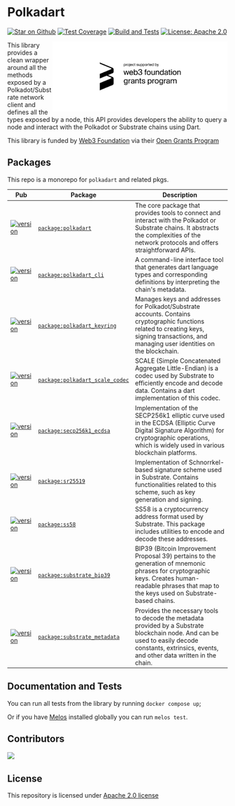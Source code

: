 # **Polkadart**

[![Star on Github](https://img.shields.io/github/stars/leonardocustodio/polkadart.svg?style=flat&logo=github&colorB=deeppink&label=stars)](https://github.com/leonardocustodio/polkadart)
[![Test Coverage](https://codecov.io/gh/leonardocustodio/polkadart/graph/badge.svg?token=HG3K4LW5UN)](https://codecov.io/gh/leonardocustodio/polkadart)
[![Build and Tests](https://github.com/leonardocustodio/polkadart/actions/workflows/tests.yml/badge.svg?branch=main)](https://github.com/leonardocustodio/polkadart/actions/workflows/tests.yml)
[![License: Apache 2.0](https://img.shields.io/badge/license-Apache%202.0-purple.svg)](https://www.apache.org/licenses/LICENSE-2.0) <!-- markdown-link-check-disable-line -->

<img align="right" width="400" src="https://raw.githubusercontent.com/w3f/Grants-Program/00855ef70bc503433dc9fccc057c2f66a426a82b/static/img/badge_black.svg" />

This library provides a clean wrapper around all the methods exposed by a Polkadot/Substrate network client and defines all the types exposed by a node, this API provides developers the ability to query a node and interact with the Polkadot or Substrate chains using Dart.

This library is funded by [Web3 Foundation](https://web3.foundation) via their [Open Grants Program](https://github.com/w3f/Open-Grants-Program)

## Packages

This repo is a monorepo for `polkadart` and related pkgs.

| Pub                                                                        | Package                                                             | Description                             |
|----------------------------------------------------------------------------|---------------------------------------------------------------------|-----------------------------------------|
| [![version][pkg:polkadart:version]][pkg:polkadart]                         | [`package:polkadart`][pkg:polkadart:source]                         | The core package that provides tools to connect and interact with the Polkadot or Substrate chains. It abstracts the complexities of the network protocols and offers straightforward APIs. |
| [![version][pkg:polkadart_cli:version]][pkg:polkadart_cli]                 | [`package:polkadart_cli`][pkg:polkadart_cli:source]                 | A command-line interface tool that generates dart language types and corresponding definitions by interpreting the chain's metadata. |
| [![version][pkg:polkadart_keyring:version]][pkg:polkadart_keyring]         | [`package:polkadart_keyring`][pkg:polkadart_keyring:source]         | Manages keys and addresses for Polkadot/Substrate accounts. Contains cryptographic functions related to creating keys, signing transactions, and managing user identities on the blockchain. |
| [![version][pkg:polkadart_scale_codec:version]][pkg:polkadart_scale_codec] | [`package:polkadart_scale_codec`][pkg:polkadart_scale_codec:source] | SCALE (Simple Concatenated Aggregate Little-Endian) is a codec used by Substrate to efficiently encode and decode data. Contains a dart implementation of this codec. |
| [![version][pkg:secp256k1_ecdsa:version]][pkg:secp256k1_ecdsa]             | [`package:secp256k1_ecdsa`][pkg:secp256k1_ecdsa:source]             | Implementation of the SECP256k1 elliptic curve used in the ECDSA (Elliptic Curve Digital Signature Algorithm) for cryptographic operations, which is widely used in various blockchain platforms. |
| [![version][pkg:sr25519:version]][pkg:sr25519]                             | [`package:sr25519`][pkg:sr25519:source]                             | Implementation of Schnorrkel-based signature scheme used in Substrate. Contains functionalities related to this scheme, such as key generation and signing. |
| [![version][pkg:ss58:version]][pkg:ss58]                                   | [`package:ss58`][pkg:ss58:source]                                   | SS58 is a cryptocurrency address format used by Substrate. This package includes utilities to encode and decode these addresses. |
| [![version][pkg:substrate_bip39:version]][pkg:substrate_bip39]             | [`package:substrate_bip39`][pkg:substrate_bip39:source]             | BIP39 (Bitcoin Improvement Proposal 39) pertains to the generation of mnemonic phrases for cryptographic keys. Creates human-readable phrases that map to the keys used on Substrate-based chains. |
| [![version][pkg:substrate_metadata:version]][pkg:substrate_metadata]       | [`package:substrate_metadata`][pkg:substrate_metadata:source]       | Provides the necessary tools to decode the metadata provided by a Substrate blockchain node. And can be used to easily decode constants, extrinsics, events, and other data written in the chain. |

## Documentation and Tests

You can run all tests from the library by running `docker compose up`;
<!-- markdown-link-check-disable-next-line -->
Or if you have [Melos](https://melos.invertase.dev/~melos-latest/getting-started) installed globally you can run `melos test`.

## Contributors

<a href="https://github.com/leonardocustodio/polkadart/graphs/contributors">
  <img src="https://contrib.rocks/image?repo=leonardocustodio/polkadart" />
</a>

## **License**

This repository is licensed under [Apache 2.0 license](https://github.com/leonardocustodio/polkadart/blob/main/LICENSE)

[pkg:polkadart]: https://pub.dartlang.org/pkgs/polkadart
[pkg:polkadart:version]: https://img.shields.io/pub/v/polkadart.svg
[pkg:polkadart:source]: ./packages/polkadart

[pkg:polkadart_cli]: https://pub.dartlang.org/pkgs/polkadart_cli
[pkg:polkadart_cli:version]: https://img.shields.io/pub/v/polkadart_cli.svg
[pkg:polkadart_cli:source]: ./packages/polkadart_cli

[pkg:polkadart_keyring]: https://pub.dartlang.org/pkgs/polkadart_keyring
[pkg:polkadart_keyring:version]: https://img.shields.io/pub/v/polkadart_keyring.svg
[pkg:polkadart_keyring:source]: ./packages/polkadart_keyring

[pkg:polkadart_scale_codec]: https://pub.dartlang.org/pkgs/polkadart_scale_codec
[pkg:polkadart_scale_codec:version]: https://img.shields.io/pub/v/polkadart_scale_codec.svg
[pkg:polkadart_scale_codec:source]: ./packages/polkadart_scale_codec

[pkg:secp256k1_ecdsa]: https://pub.dartlang.org/pkgs/secp256k1_ecdsa
[pkg:secp256k1_ecdsa:version]: https://img.shields.io/pub/v/secp256k1_ecdsa.svg
[pkg:secp256k1_ecdsa:source]: ./packages/secp256k1_ecdsa

[pkg:sr25519]: https://pub.dartlang.org/pkgs/sr25519
[pkg:sr25519:version]: https://img.shields.io/pub/v/sr25519.svg
[pkg:sr25519:source]: ./packages/sr25519

[pkg:ss58]: https://pub.dartlang.org/pkgs/ss58
[pkg:ss58:version]: https://img.shields.io/pub/v/ss58.svg
[pkg:ss58:source]: ./packages/ss58

[pkg:substrate_bip39]: https://pub.dartlang.org/pkgs/substrate_bip39
[pkg:substrate_bip39:version]: https://img.shields.io/pub/v/substrate_bip39.svg
[pkg:substrate_bip39:source]: ./packages/substrate_bip39

[pkg:substrate_metadata]: https://pub.dartlang.org/pkgs/substrate_metadata
[pkg:substrate_metadata:version]: https://img.shields.io/pub/v/substrate_metadata.svg
[pkg:substrate_metadata:source]: ./packages/substrate_metadata

